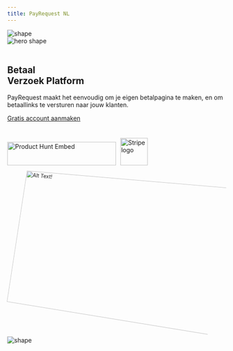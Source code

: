 ```yaml
---
title: PayRequest NL
---
```


<section class="hero-section">
<!-- Hero Shape Start -->

 <div class="hero-shape5">

<img src="https://media.payrequest.nl/images/Icon%2020white.webp" alt="shape" style="max-width: 160px;">
         </div>
         <!-- Hero Shape End -->

<!-- Hero Bg Start -->
<div class="hero-bg">
<img src="https://media.payrequest.nl/images/hero_shape.webp" alt="hero shape">
</div>
<!-- Hero Bg End -->

  <div class="container">
            <div class="row align-items-center">
             <div class="col-lg-6 col-md-6">
<div class="hero-left">
<br>

<h2> Betaal<br> <span class="underline">Verzoek Platform</span> </h2>

<p>PayRequest maakt het eenvoudig om je eigen betalpagina te maken, en om betaallinks te versturen naar jouw klanten.
</p>

<a href="https://dashboard.payrequest.io/dashboard" class="theme-btn mt-4">Gratis account aanmaken<span class="fa fa-chevron-right" aria-hidden="true"></span></a>
</div>



<div class="mt-3" style="/* margin-bottom: 150px; */">
<br>

<a href="https://www.producthunt.com/posts/payrequest?utm_source=badge-featured&amp;utm_medium=badge&amp;utm_souce=badge-payrequest" target="_blank">
<img src="https://api.producthunt.com/widgets/embed-image/v1/featured.svg?post_id=176421&amp;theme=dark" alt="Product Hunt Embed" style="width: 250px; height: 54px;" width="250px" height="54px"></a>

<img alt="Stripe logo" src="https://payrequest.io/assets/img/stripe-partner-badges/L_Color_Solid.svg" style="height: 63px;padding: 6px;">



 </div>
 </div>

 <div class="col-lg-6 col-md-6">
                  <div class="hero-right">


<img src="https://media.payrequest.nl/images/Cy6QsZb.webp" alt="Alt Text!" style="
transform: perspective(1000px) rotateY(-13deg) rotateX(5deg) rotateZ(7deg) scaleY(0.9) scaleX(0.95) translateX(-3%) translateY(-3%);
width: 530px;
height: 360px;
">

<div class="hero-dot-shape">
<img src="https://media.payrequest.nl/images/hero-dot-shape.webp" alt="shape">
</div>
                  </div>
               </div>
            </div>
         </div>
      </section>